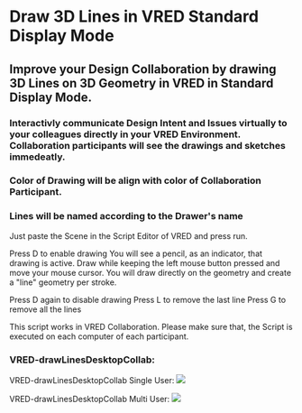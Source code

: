 # Draw 3D Lines in VRED Standard Display Mode
## Improve your Design Collaboration by drawing 3D Lines on 3D Geometry in VRED in Standard Display Mode. 
### Interactivly communicate Design Intent and Issues virtually to your colleagues directly in your VRED Environment. Collaboration participants will see the drawings and sketches immedeatly. 
### Color of Drawing will be align with color of Collaboration Participant.
### Lines will be named according to the Drawer's name

Just paste the Scene in the Script Editor of VRED and press run.

Press D to enable drawing 
    You will see a pencil, as an indicator, that drawing is active.
    Draw while keeping the left mouse button pressed and move your mouse cursor.
    You will draw directly on the geometry and create a "line" geometry per stroke.
    
Press D again to disable drawing 
Press L to remove the last line 
Press G to remove all the lines

This script works in VRED Collaboration.
Please make sure that, the Script is executed on each computer of each participant.

### VRED-drawLinesDesktopCollab:
VRED-drawLinesDesktopCollab Single User:
![](VRED-drawLinesDesktopCollab1.gif)

VRED-drawLinesDesktopCollab Multi User:
![](VRED-drawLinesDesktopCollab3.gif)
